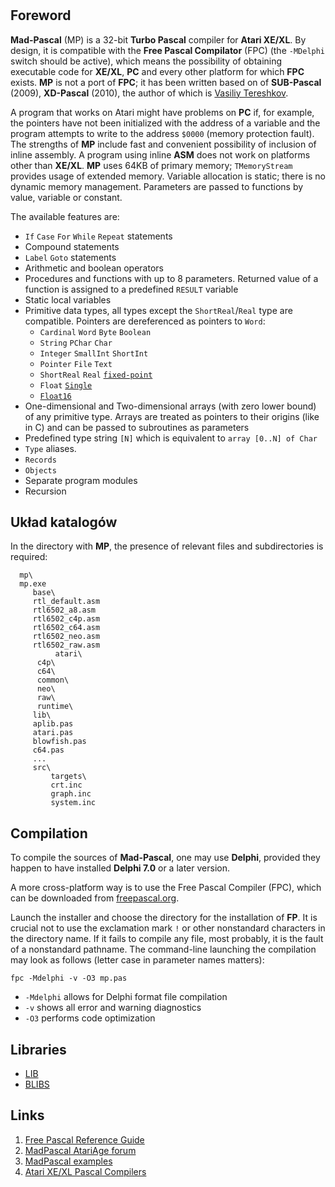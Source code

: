 #

## Foreword

**Mad-Pascal** (MP) is a 32-bit **Turbo Pascal** compiler for **Atari XE/XL**. By design, it is compatible with the **Free Pascal Compilator** (FPC) (the `-MDelphi` switch should be active), which means the possibility of obtaining executable code for **XE/XL**, **PC** and every other platform for which **FPC** exists. **MP** is not a port of **FPC**; it has been written based on of **SUB-Pascal** (2009), **XD-Pascal** (2010), the author of which is [Vasiliy Tereshkov](mailto:vtereshkov@mail.ru).

A program that works on Atari might have problems on **PC** if, for example, the pointers have not been initialized with the address of a variable and the program attempts to write to the address `$0000` (memory protection fault). The strengths of **MP** include fast and convenient possibility of inclusion of inline assembly. A program using inline **ASM** does not work on platforms other than **XE/XL**. **MP** uses 64KB of primary memory; `TMemoryStream` provides usage of extended memory.
Variable allocation is static; there is no dynamic memory management. Parameters are passed to functions by value, variable or constant.

The available features are:

* `If` `Case` `For` `While` `Repeat` statements
* Compound statements
* `Label` `Goto` statements
* Arithmetic and boolean operators
* Procedures and functions with up to 8 parameters. Returned value of a function is assigned to a predefined `RESULT` variable
* Static local variables
* Primitive data types, all types except the `ShortReal`/`Real` type are compatible. Pointers are dereferenced as pointers to `Word`:
    * `Cardinal` `Word` `Byte` `Boolean`
    * `String` `PChar` `Char`
    * `Integer` `SmallInt` `ShortInt`
    * `Pointer` `File` `Text`
    * `ShortReal` `Real` [`fixed-point`](https://en.wikipedia.org/wiki/Fixed-point_arithmetic)
    * `Float` [`Single`](https://en.wikipedia.org/wiki/Single-precision_floating-point_format)
    * [`Float16`](https://en.wikipedia.org/wiki/Half-precision_floating-point_format)
* One-dimensional and Two-dimensional arrays (with zero lower bound) of any primitive type. Arrays are treated as pointers to their origins (like in C) and can be passed to subroutines as parameters
* Predefined type string `[N]` which is equivalent to `array [0..N] of Char`
* `Type` aliases.
* `Records`
* `Objects`
* Separate program modules
* Recursion

## Układ katalogów

In the directory with **MP**, the presence of relevant files and subdirectories is required:

```
  mp\
  mp.exe
     base\
     rtl_default.asm
     rtl6502_a8.asm
     rtl6502_c4p.asm
     rtl6502_c64.asm
     rtl6502_neo.asm
     rtl6502_raw.asm
          atari\
	  c4p\
	  c64\
	  common\
	  neo\
	  raw\
	  runtime\
     lib\
     aplib.pas
     atari.pas
     blowfish.pas
     c64.pas
     ...
     src\
         targets\
         crt.inc
         graph.inc
         system.inc
```

## Compilation

To compile the sources of **Mad-Pascal**, one may use **Delphi**, provided they happen to have installed **Delphi 7.0** or a later version.

A more cross-platform way is to use the Free Pascal Compiler (FPC), which can be downloaded from [freepascal.org](http://www.freepascal.org/).

Launch the installer and choose the directory for the installation of **FP**. It is crucial not to use the exclamation mark `!` or other nonstandard characters in the directory name. If it fails to compile any file, most probably, it is the fault of a nonstandard pathname. The command-line launching the compilation may look as follows (letter case in parameter names matters):

    fpc -Mdelphi -v -O3 mp.pas

* `-Mdelphi`     allows for Delphi format file compilation
* `-v`          shows all error and warning diagnostics
* `-O3`          performs code optimization

## Libraries

* [LIB](http://mads.atari8.info/library/doc/index.html)
* [BLIBS](https://bocianu.atari.pl/blog/blibs)

## Links

1. [Free Pascal Reference Guide](http://www.freepascal.org/docs-html/ref/ref.html#refch14.html)
2. [MadPascal AtariAge forum](http://atariage.com/forums/topic/240919-mad-pascal/)
3. [MadPascal examples](http://atariage.com/forums/topic/243658-mad-pascal-examples/)
4. [Atari XE/XL Pascal Compilers](https://atariwiki.org/wiki/Wiki.jsp?page=Pascal)
